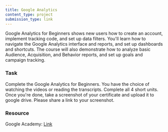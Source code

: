```yaml
---
title: Google Analytics
content_type: project
submission_type: link
---
```


Google Analytics for Beginners shows new users how to create an account, implement tracking code, and set up data filters. You'll learn how to navigate the Google Analytics interface and reports, and set up dashboards and shortcuts. The course will also demonstrate how to analyze basic Audience, Acquisition, and Behavior reports, and set up goals and campaign tracking.

### Task
Complete the Google Analytics for Beginners. You have the choice of watching the videos or reading the transcripts. Complete all 4 short units. Once you're done, take a screenshot of your certificate and upload it to google drive. Please share a link to your screenshot.

### Resource
Google Academy: [Link](https://analytics.google.com/analytics/academy/course/6)